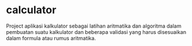 # calculator
Project aplikasi kalkulator sebagai latihan aritmatika dan algoritma dalam pembuatan suatu kalkulator dan beberapa validasi yang harus disesuaikan dalam formula atau rumus aritmatika.

